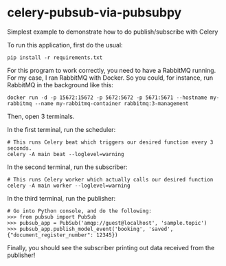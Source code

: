 # celery-pubsub-via-pubsubpy
Simplest example to demonstrate how to do publish/subscribe with Celery

To run this application, first do the usual:

```
pip install -r requirements.txt
````

For this program to work correctly, you need to have a RabbitMQ running. For my case, I ran RabbitMQ with Docker. So
you could, for instance, run RabbitMQ in the background like this:

```
docker run -d -p 15672:15672 -p 5672:5672 -p 5671:5671 --hostname my-rabbitmq --name my-rabbitmq-container rabbitmq:3-management
```

Then, open 3 terminals.

In the first terminal, run the scheduler:

```
# This runs Celery beat which triggers our desired function every 3 seconds.
celery -A main beat --loglevel=warning
```

In the second terminal, run the subscriber:

```
# This runs Celery worker which actually calls our desired function
celery -A main worker --loglevel=warning
```

In the third terminal, run the publisher:

```
# Go into Python console, and do the following:
>>> from pubsub import PubSub
>>> pubsub_app = PubSub('amqp://guest@localhost', 'sample.topic')
>>> pubsub_app.publish_model_event('booking', 'saved', {"document_register_number": 12345})
```

Finally, you should see the subscriber printing out data received from the publisher!
